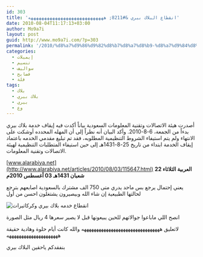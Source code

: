 ```yaml
---
id: 303
title: 'انقطاع البلاك بيري &#8211; ههههههههههههههههههههههههههههه'
date: 2010-08-04T11:17:13+03:00
author: Mo9a7i
layout: post
guid: http://www.mo9a7i.com/?p=303
permalink: '/2010/%d8%a7%d9%86%d9%82%d8%b7%d8%a7%d8%b9-%d8%a7%d9%84%d8%a8%d9%84%d8%a7%d9%83-%d8%a8%d9%8a%d8%b1%d9%8a-%d9%87%d9%87%d9%87%d9%87%d9%87%d9%87%d9%87%d9%87%d9%87%d9%87%d9%87%d9%87%d9%87%d9%87%d9%87%d9%87/'
categories:
  - إيميلات
  - تنسيم
  - سواليف
  - فضايح
  - فلة
tags:
  - بلاك
  - بلاك بيري
  - بيري
  - وع
---
```


أصدرت هيئة الاتصالات وتقنية المعلومات السعودية بياناً أكدت فيه إيقاف خدمة بلاك بيري بدءاً من الجمعة، 6-8-2010.
وأكد البيان أنه نظراً إلى أن المهله المحدده أوشكت على الانتهاء ولم يتم استيفاء الشروط التنظيمية المطلوبه،
فقد تم تبليغ مقدمي الخدمه باعتماد إيقاف الخدمة ابتداء من تاريخ 25-8-1431هـ إلى حين استيفاء المتطلبات التنظيمية لهيئة الاتصالات وتقنية المعلومات.
        
  
[www.alarabiya.net](http://www.alarabiya.net/articles/2010/08/03/115647.html)
__العربية الثلاثاء 22 شعبان 1431هـ  03 أغسطس 2010م__
  
يعني إحتمال يرجع بس ماحد يدري متى
750 الف مشترك بالسعودية اصابعهم بترجع لحالتها الطبيعية إن شاء الله وبيصيرون يشتغلون احسن من أول

![انقطاع خدمه بلاك بيري وكركاتيرات](http://forums.saudicol.com/uploaded/37537_01280876937.gif)
  

انصح اللي ماباعوا جوالاتهم للحين يبيعونها قبل لا يصير سعرها 4 ريال مثل الصورة

لاتعليق ههههههههههههههههههههههههههههههههه
والله كانت أيام حلوة وهادية حقيقة هههههههههههههههههههههه

بنفقدكم ياحقين البلاك بيري